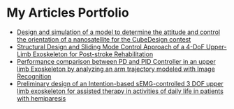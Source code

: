 # My Articles Portfolio

- [Design and simulation of a model to determine the attitude and control the orientation of a nanosatellite for the CubeDesign contest](https://cubesat.ufsc.br/2022/cb.pdf)
- [Structural Design and Sliding Mode Control Approach of a 4-DoF Upper-Limb Exoskeleton for Post-stroke Rehabilitation](https://link.springer.com/chapter/10.1007/978-3-030-88751-3_22)
- [Performance comparison between PD and PID Controller in an upper limb Exoskeleton by analyzing an arm trajectory modeled with Image Recognition](https://ieeexplore.ieee.org/document/9254082/)
- [Preliminary design of an Intention-based sEMG-controlled 3 DOF upper limb exoskeleton for assisted therapy in activities of daily life in patients with hemiparesis](https://ieeexplore.ieee.org/document/9224397/)
